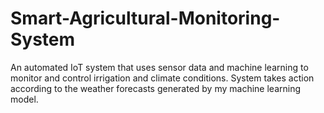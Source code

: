 # Smart-Agricultural-Monitoring-System
An automated IoT system that uses sensor data and machine learning to monitor and control irrigation and climate conditions. System takes action according to the weather forecasts generated by my machine learning model.
